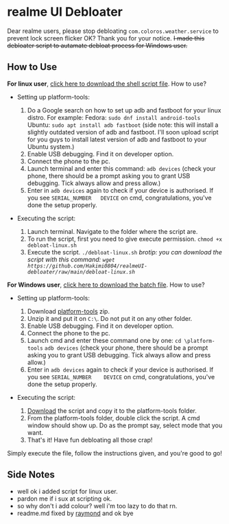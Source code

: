 # realme UI Debloater
Dear realme users, please stop debloating `com.coloros.weather.service` to prevent lock screen flicker OK? Thank you for your notice.
~~I made this debloater script to autamate debloat process for Windows user.~~

## How to Use
**For linux user**, [click here to download the shell script file](https://github.com/Hakimi0804/realmeUI-debloater/raw/main/debloat-linux.sh).
How to use?
- Setting up platform-tools:
  1. Do a Google search on how to set up adb and fastboot for your linux distro.
     For example:
         Fedora: `sudo dnf install android-tools`
         Ubuntu: `sudo apt install adb fastboot` (side note: this will install a slightly outdated version of adb and fastboot. I'll soon upload script for you guys to install latest version of adb and fastboot to your Ubuntu system.)
  2. Enable USB debugging. Find it on developer option.
  3. Connect the phone to the pc.
  4. Launch terminal and enter this command:
     `adb devices` (check your phone, there should be a prompt asking you to grant USB debugging. Tick always allow and press allow.)
  5. Enter in `adb devices` again to check if your device is authorised. If you see `SERIAL_NUMBER   DEVICE` on cmd, congratulations, you've done the setup properly.
 
- Executing the script: 
  1. Launch terminal. Navigate to the folder where the script are.
  2. To run the script, first you need to give execute permission.
     `chmod +x debloat-linux.sh`
  3. Execute the script.
     `./debloat-linux.sh`
_brotip: you can download the script with this command: `wget https://github.com/Hakimi0804/realmeUI-debloater/raw/main/debloat-linux.sh`_


**For Windows user**, [click here to download the batch file](https://github.com/Hakimi0804/realmeUI-debloater/raw/main/realme-UI-debloater.bat).
How to use?
- Setting up platform-tools:
  1. Download [platform-tools](https://dl.google.com/android/repository/platform-tools-latest-windows.zip) zip.
  2. Unzip it and put it on `C:\`. Do not put it on any other folder.
  3. Enable USB debugging. Find it on developer option.
  4. Connect the phone to the pc.
  5. Launch cmd and enter these command one by one:
     `cd \platform-tools`
     `adb devices` (check your phone, there should be a prompt asking you to grant USB debugging. Tick always allow and press allow.)
  6. Enter in `adb devices` again to check if your device is authorised. If you see `SERIAL_NUMBER    DEVICE` on cmd, congratulations, you've done the setup properly.

- Executing the script:
  1. [Download](https://github.com/Hakimi0804/realmeUI-debloater/raw/main/realme-UI-debloater.bat) the script and copy it to the platform-tools folder.
  2. From the platform-tools folder, double click the script. A cmd window should show up. Do as the prompt say, select mode that you want.
  3. That's it! Have fun debloating all those crap!

Simply execute the file, follow the instructions given, and you're good to go!

## Side Notes
- well ok i added script for linux user.
- pardon me if i sux at scripting ok.
- so why don't i add colour? well i'm too lazy to do that rn.
- readme.md fixed by [raymond](https://raymond-1227.github.io/) and ok bye
